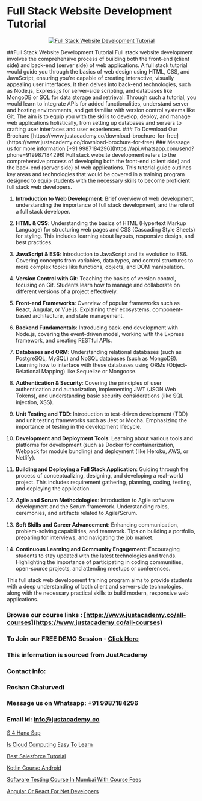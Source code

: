 # Full Stack Website Development Tutorial

<p align="center">
  <a href="https://justacademy.co/program-detail/full-stack-web-development">
    <img src="https://justacademy.co/storage2/program_images/1704700371.webp" alt="Full Stack Website Development Tutorial">
  </a>
</p>
##Full Stack Website Development Tutorial
Full stack website development involves the comprehensive process of building both the front-end (client side) and back-end (server side) of web applications. A full stack tutorial would guide you through the basics of web design using HTML, CSS, and JavaScript, ensuring you're capable of creating interactive, visually appealing user interfaces. It then delves into back-end technologies, such as Node.js, Express.js for server-side scripting, and databases like MongoDB or SQL for data storage and retrieval. Through such a tutorial, you would learn to integrate APIs for added functionalities, understand server and hosting environments, and get familiar with version control systems like Git. The aim is to equip you with the skills to develop, deploy, and manage web applications holistically, from setting up databases and servers to crafting user interfaces and user experiences.
### To Download Our Brochure [https://www.justacademy.co/download-brochure-for-free](https://www.justacademy.co/download-brochure-for-free)
### Message us for more information [+91 9987184296](https://api.whatsapp.com/send?phone=919987184296)
Full stack website development refers to the comprehensive process of developing both the front-end (client side) and the back-end (server side) of web applications. This tutorial guide outlines key areas and technologies that would be covered in a training program designed to equip students with the necessary skills to become proficient full stack web developers.

1) **Introduction to Web Development**: Brief overview of web development, understanding the importance of full stack development, and the role of a full stack developer.

2) **HTML & CSS**: Understanding the basics of HTML (Hypertext Markup Language) for structuring web pages and CSS (Cascading Style Sheets) for styling. This includes learning about layouts, responsive design, and best practices.

3) **JavaScript & ES6**: Introduction to JavaScript and its evolution to ES6. Covering concepts from variables, data types, and control structures to more complex topics like functions, objects, and DOM manipulation.

4) **Version Control with Git**: Teaching the basics of version control, focusing on Git. Students learn how to manage and collaborate on different versions of a project effectively.

5) **Front-end Frameworks**: Overview of popular frameworks such as React, Angular, or Vue.js. Explaining their ecosystems, component-based architecture, and state management.

6) **Backend Fundamentals**: Introducing back-end development with Node.js, covering the event-driven model, working with the Express framework, and creating RESTful APIs.

7) **Databases and ORM**: Understanding relational databases (such as PostgreSQL, MySQL) and NoSQL databases (such as MongoDB). Learning how to interface with these databases using ORMs (Object-Relational Mapping) like Sequelize or Mongoose.

8) **Authentication & Security**: Covering the principles of user authentication and authorization, implementing JWT (JSON Web Tokens), and understanding basic security considerations (like SQL injection, XSS).

9) **Unit Testing and TDD**: Introduction to test-driven development (TDD) and unit testing frameworks such as Jest or Mocha. Emphasizing the importance of testing in the development lifecycle.

10) **Development and Deployment Tools**: Learning about various tools and platforms for development (such as Docker for containerization, Webpack for module bundling) and deployment (like Heroku, AWS, or Netlify).

11) **Building and Deploying a Full Stack Application**: Guiding through the process of conceptualizing, designing, and developing a real-world project. This includes requirement gathering, planning, coding, testing, and deploying the application.

12) **Agile and Scrum Methodologies**: Introduction to Agile software development and the Scrum framework. Understanding roles, ceremonies, and artifacts related to Agile/Scrum.

13) **Soft Skills and Career Advancement**: Enhancing communication, problem-solving capabilities, and teamwork. Tips on building a portfolio, preparing for interviews, and navigating the job market.

14) **Continuous Learning and Community Engagement**: Encouraging students to stay updated with the latest technologies and trends. Highlighting the importance of participating in coding communities, open-source projects, and attending meetups or conferences.

This full stack web development training program aims to provide students with a deep understanding of both client and server-side technologies, along with the necessary practical skills to build modern, responsive web applications.

### Browse our course links : [https://www.justacademy.co/all-courses](https://www.justacademy.co/all-courses) 
### To Join our FREE DEMO Session - [Click Here](https://www.justacademy.co/register-for-course-demo)


### This information is sourced from JustAcademy
### Contact Info:
### Roshan Chaturvedi
### Message us on Whatsapp: [+91 9987184296](https://api.whatsapp.com/send?phone=919987184296)
### Email id: [info@justacademy.co](mailto:info@justacademy.co)
                
[S 4 Hana Sap](https://www.linkedin.com/pulse/4-hana-sap-justacademy-upm1c/)

[Is Cloud Computing Easy To Learn](https://www.linkedin.com/pulse/cloud-computing-easy-learn-justacademy-thane-vp6cc?trackingId=51GpuIXtyfeRXD9kCfGWMA%3D%3D&lipi=urn%3Ali%3Apage%3Ad_flagship3_company_admin%3BrywBFcmPR%2Fa2AS7mF8zFDQ%3D%3D)

[Best Salesforce Tutorial](https://medium.com/@ranepooja/best-salesforce-tutorial-94f1169ac498)

[Kotlin Course Android](https://medium.com/@ranepooja/kotlin-course-android-a29bf6890327)

[Software Testing Course In Mumbai With Course Fees](https://justacademyin.github.io/justacademy/software-testing-course-in-mumbai-with-course-fees)

[Angular Or React For Net Developers](https://justacademyin.github.io/justacademy/angular-or-react-for-net-developers)

